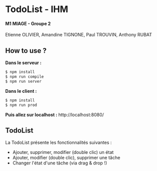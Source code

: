 # TodoList - IHM 
#### M1 MIAGE - Groupe 2
Etienne OLIVIER, Amandine TIGNONE, Paul TROUVIN, Anthony RUBAT

## How to use ?
**Dans le serveur :**
```sh
$ npm install
$ npm run compile
$ npm run server
```

**Dans le client :**
```sh
$ npm install
$ npm run prod
```

**Puis allez sur localhost :** http://localhost:8080/

## TodoList
La TodoList présente les fonctionnalités suivantes :
  - Ajouter, supprimer, modifier (double clic) un état
  - Ajouter, modifier (double clic), supprimer une tâche
  - Changer l'état d'une tâche (via drag & drop !)
